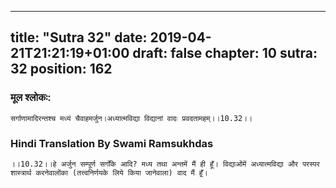 
---
title: "Sutra 32"
date: 2019-04-21T21:21:19+01:00
draft: false
chapter: 10
sutra: 32
position: 162
---
### मूल श्लोकः:
```
सर्गाणामादिरन्तश्च मध्यं चैवाहमर्जुन।अध्यात्मविद्या विद्यानां वादः प्रवदतामहम्।।10.32।।

```

### Hindi Translation By Swami Ramsukhdas
```
।।10.32।।हे अर्जुन सम्पूर्ण सर्गोंके आदि? मध्य तथा अन्तमें मैं ही हूँ। विद्याओंमें अध्यात्मविद्या और परस्पर शास्त्रार्थ करनेवालोंका (तत्त्वनिर्णयके लिये किया जानेवाला) वाद मैं हूँ।

```


